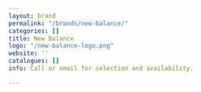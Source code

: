 ```yaml
---
layout: brand
permalink: "/brands/new-balance/"
categories: []
title: New Balance
logo: "/new-balance-logo.png"
website: ''
catalogues: []
info: Call or email for selection and availability.

---
```

